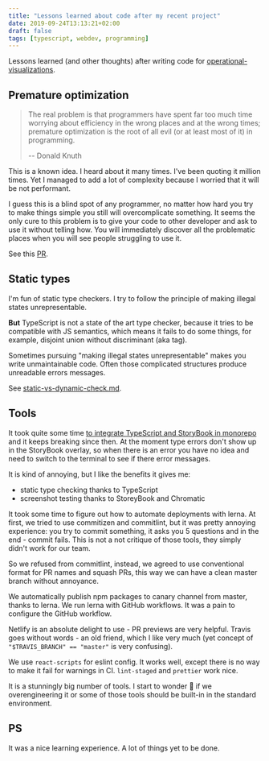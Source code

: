 ```yaml
---
title: "Lessons learned about code after my recent project"
date: 2019-09-24T13:13:21+02:00
draft: false
tags: [typescript, webdev, programming]
---
```


Lessons learned (and other thoughts) after writing code for [operational-visualizations](https://github.com/contiamo/operational-visualizations).

<!--more-->

## Premature optimization

> The real problem is that programmers have spent far too much time worrying about efficiency in the wrong places and at the wrong times; premature optimization is the root of all evil (or at least most of it) in programming.
>
> -- Donald Knuth

This is a known idea. I heard about it many times. I've been quoting it million times. Yet I managed to add a lot of complexity because I worried that it will be not performant.

I guess this is a blind spot of any programmer, no matter how hard you try to make things simple you still will overcomplicate something. It seems the only cure to this problem is to give your code to other developer and ask to use it without telling how. You will immediately discover all the problematic places when you will see people struggling to use it.

See this [PR](https://github.com/contiamo/operational-visualizations/pull/96/files).

## Static types

I'm fun of static type checkers. I try to follow the principle of making illegal states unrepresentable.

**But** TypeScript is not a state of the art type checker, because it tries to be compatible with JS semantics, which means it fails to do some things, for example, disjoint union without discriminant (aka tag).

Sometimes pursuing "making illegal states unrepresentable" makes you write unmaintainable code. Often those complicated structures produce unreadable errors messages.

See [static-vs-dynamic-check.md](https://github.com/contiamo/operational-visualizations/blob/master/docs/adr/0006-static-vs-dynamic-check.md).

## Tools

It took quite some time [to integrate TypeScript and StoryBook in monorepo](https://github.com/stereobooster/typescript-monorepo) and it keeps breaking since then. At the moment type errors don't show up in the StoryBook overlay, so when there is an error you have no idea and need to switch to the terminal to see if there error messages.

It is kind of annoying, but I like the benefits it gives me:

- static type checking thanks to TypeScript
- screenshot testing thanks to StoreyBook and Chromatic

It took some time to figure out how to automate deployments with lerna. At first, we tried to use commitizen and commitlint, but it was pretty annoying experience: you try to commit something, it asks you 5 questions and in the end - commit fails. This is not a not critique of those tools, they simply didn't work for our team.

So we refused from commitlint, instead, we agreed to use conventional format for PR names and squash PRs, this way we can have a clean master branch without annoyance.

We automatically publish npm packages to canary channel from master, thanks to lerna. We run lerna with GitHub workflows. It was a pain to configure the GitHub workflow.

Netlify is an absolute delight to use - PR previews are very helpful. Travis goes without words - an old friend, which I like very much (yet concept of `"$TRAVIS_BRANCH" == "master"` is very confusing).

We use `react-scripts` for eslint config. It works well, except there is no way to make it fail for warnings in CI. `lint-staged` and `prettier` work nice.

It is a stunningly big number of tools. I start to wonder 🤔 if we overengineering it or some of those tools should be built-in in the standard environment.

## PS

It was a nice learning experience. A lot of things yet to be done.
